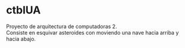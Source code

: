 # ctbIUA
Proyecto de arquitectura de computadoras 2.  
Consiste en esquivar asteroides con moviendo una nave hacia arriba y hacia abajo.
